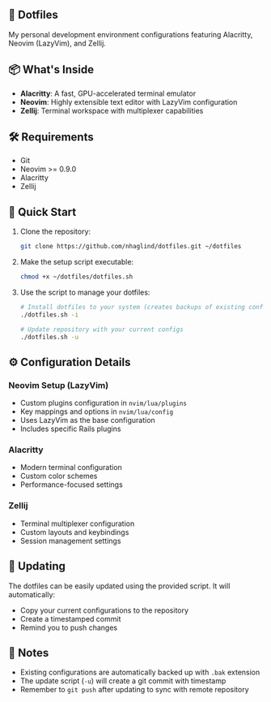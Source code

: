 ## 🚀 Dotfiles

My personal development environment configurations featuring Alacritty, Neovim (LazyVim), and Zellij.

## 📦 What's Inside

- **Alacritty**: A fast, GPU-accelerated terminal emulator
- **Neovim**: Highly extensible text editor with LazyVim configuration
- **Zellij**: Terminal workspace with multiplexer capabilities

## 🛠️ Requirements

- Git
- Neovim >= 0.9.0
- Alacritty
- Zellij

## 🚀 Quick Start

1. Clone the repository:
   ```bash
   git clone https://github.com/nhaglind/dotfiles.git ~/dotfiles
   ```

2. Make the setup script executable:
   ```bash
   chmod +x ~/dotfiles/dotfiles.sh
   ```

3. Use the script to manage your dotfiles:
   ```bash
   # Install dotfiles to your system (creates backups of existing configs)
   ./dotfiles.sh -i

   # Update repository with your current configs
   ./dotfiles.sh -u
   ```

## ⚙️ Configuration Details

### Neovim Setup (LazyVim)
- Custom plugins configuration in `nvim/lua/plugins`
- Key mappings and options in `nvim/lua/config`
- Uses LazyVim as the base configuration
- Includes specific Rails plugins

### Alacritty
- Modern terminal configuration
- Custom color schemes
- Performance-focused settings

### Zellij
- Terminal multiplexer configuration
- Custom layouts and keybindings
- Session management settings

## 🔄 Updating

The dotfiles can be easily updated using the provided script. It will automatically:
- Copy your current configurations to the repository
- Create a timestamped commit
- Remind you to push changes

## 📝 Notes

- Existing configurations are automatically backed up with `.bak` extension
- The update script (`-u`) will create a git commit with timestamp
- Remember to `git push` after updating to sync with remote repository
